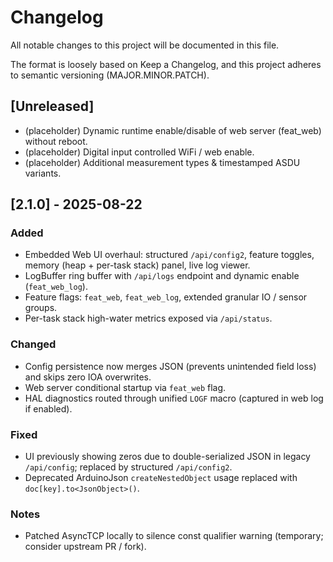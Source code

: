 # Changelog

All notable changes to this project will be documented in this file.

The format is loosely based on Keep a Changelog, and this project adheres to semantic versioning (MAJOR.MINOR.PATCH).

## [Unreleased]
- (placeholder) Dynamic runtime enable/disable of web server (feat_web) without reboot.
- (placeholder) Digital input controlled WiFi / web enable.
- (placeholder) Additional measurement types & timestamped ASDU variants.

## [2.1.0] - 2025-08-22
### Added
- Embedded Web UI overhaul: structured `/api/config2`, feature toggles, memory (heap + per-task stack) panel, live log viewer.
- LogBuffer ring buffer with `/api/logs` endpoint and dynamic enable (`feat_web_log`).
- Feature flags: `feat_web`, `feat_web_log`, extended granular IO / sensor groups.
- Per-task stack high-water metrics exposed via `/api/status`.

### Changed
- Config persistence now merges JSON (prevents unintended field loss) and skips zero IOA overwrites.
- Web server conditional startup via `feat_web` flag.
- HAL diagnostics routed through unified `LOGF` macro (captured in web log if enabled).

### Fixed
- UI previously showing zeros due to double-serialized JSON in legacy `/api/config`; replaced by structured `/api/config2`.
- Deprecated ArduinoJson `createNestedObject` usage replaced with `doc[key].to<JsonObject>()`.

### Notes
- Patched AsyncTCP locally to silence const qualifier warning (temporary; consider upstream PR / fork).

